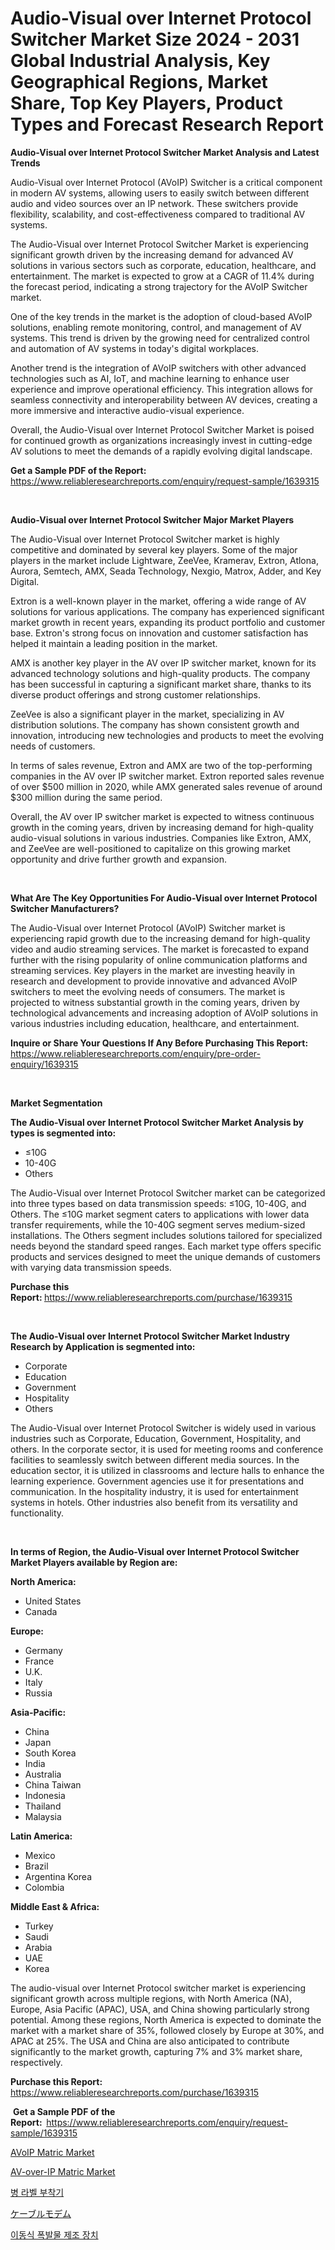 <p><h1>Audio-Visual over Internet Protocol Switcher Market Size 2024 - 2031 Global Industrial Analysis, Key Geographical Regions, Market Share, Top Key Players, Product Types and Forecast Research Report</h1></p><p><strong>Audio-Visual over Internet Protocol Switcher Market Analysis and Latest Trends</strong></p>
<p><p>Audio-Visual over Internet Protocol (AVoIP) Switcher is a critical component in modern AV systems, allowing users to easily switch between different audio and video sources over an IP network. These switchers provide flexibility, scalability, and cost-effectiveness compared to traditional AV systems.</p><p>The Audio-Visual over Internet Protocol Switcher Market is experiencing significant growth driven by the increasing demand for advanced AV solutions in various sectors such as corporate, education, healthcare, and entertainment. The market is expected to grow at a CAGR of 11.4% during the forecast period, indicating a strong trajectory for the AVoIP Switcher market.</p><p>One of the key trends in the market is the adoption of cloud-based AVoIP solutions, enabling remote monitoring, control, and management of AV systems. This trend is driven by the growing need for centralized control and automation of AV systems in today's digital workplaces.</p><p>Another trend is the integration of AVoIP switchers with other advanced technologies such as AI, IoT, and machine learning to enhance user experience and improve operational efficiency. This integration allows for seamless connectivity and interoperability between AV devices, creating a more immersive and interactive audio-visual experience.</p><p>Overall, the Audio-Visual over Internet Protocol Switcher Market is poised for continued growth as organizations increasingly invest in cutting-edge AV solutions to meet the demands of a rapidly evolving digital landscape.</p></p>
<p><strong>Get a Sample PDF of the Report:&nbsp;</strong> <a href="https://www.reliableresearchreports.com/enquiry/request-sample/1639315">https://www.reliableresearchreports.com/enquiry/request-sample/1639315</a></p>
<p>&nbsp;</p>
<p><strong>Audio-Visual over Internet Protocol Switcher Major Market Players</strong></p>
<p><p>The Audio-Visual over Internet Protocol Switcher market is highly competitive and dominated by several key players. Some of the major players in the market include Lightware, ZeeVee, Kramerav, Extron, Atlona, Aurora, Semtech, AMX, Seada Technology, Nexgio, Matrox, Adder, and Key Digital.</p><p>Extron is a well-known player in the market, offering a wide range of AV solutions for various applications. The company has experienced significant market growth in recent years, expanding its product portfolio and customer base. Extron's strong focus on innovation and customer satisfaction has helped it maintain a leading position in the market.</p><p>AMX is another key player in the AV over IP switcher market, known for its advanced technology solutions and high-quality products. The company has been successful in capturing a significant market share, thanks to its diverse product offerings and strong customer relationships.</p><p>ZeeVee is also a significant player in the market, specializing in AV distribution solutions. The company has shown consistent growth and innovation, introducing new technologies and products to meet the evolving needs of customers.</p><p>In terms of sales revenue, Extron and AMX are two of the top-performing companies in the AV over IP switcher market. Extron reported sales revenue of over $500 million in 2020, while AMX generated sales revenue of around $300 million during the same period.</p><p>Overall, the AV over IP switcher market is expected to witness continuous growth in the coming years, driven by increasing demand for high-quality audio-visual solutions in various industries. Companies like Extron, AMX, and ZeeVee are well-positioned to capitalize on this growing market opportunity and drive further growth and expansion.</p></p>
<p>&nbsp;</p>
<p><strong>What Are The Key Opportunities For Audio-Visual over Internet Protocol Switcher Manufacturers?</strong></p>
<p><p>The Audio-Visual over Internet Protocol (AVoIP) Switcher market is experiencing rapid growth due to the increasing demand for high-quality video and audio streaming services. The market is forecasted to expand further with the rising popularity of online communication platforms and streaming services. Key players in the market are investing heavily in research and development to provide innovative and advanced AVoIP switchers to meet the evolving needs of consumers. The market is projected to witness substantial growth in the coming years, driven by technological advancements and increasing adoption of AVoIP solutions in various industries including education, healthcare, and entertainment.</p></p>
<p><strong>Inquire or Share Your Questions If Any Before Purchasing This Report:</strong> <a href="https://www.reliableresearchreports.com/enquiry/pre-order-enquiry/1639315">https://www.reliableresearchreports.com/enquiry/pre-order-enquiry/1639315</a></p>
<p>&nbsp;</p>
<p><strong>Market Segmentation</strong></p>
<p><strong>The Audio-Visual over Internet Protocol Switcher Market Analysis by types is segmented into:</strong></p>
<p><ul><li>≤10G</li><li>10-40G</li><li>Others</li></ul></p>
<p><p>The Audio-Visual over Internet Protocol Switcher market can be categorized into three types based on data transmission speeds: ≤10G, 10-40G, and Others. The ≤10G market segment caters to applications with lower data transfer requirements, while the 10-40G segment serves medium-sized installations. The Others segment includes solutions tailored for specialized needs beyond the standard speed ranges. Each market type offers specific products and services designed to meet the unique demands of customers with varying data transmission speeds.</p></p>
<p><strong>Purchase this Report:&nbsp;</strong><a href="https://www.reliableresearchreports.com/purchase/1639315">https://www.reliableresearchreports.com/purchase/1639315</a></p>
<p>&nbsp;</p>
<p><strong>The Audio-Visual over Internet Protocol Switcher Market Industry Research by Application is segmented into:</strong></p>
<p><ul><li>Corporate</li><li>Education</li><li>Government</li><li>Hospitality</li><li>Others</li></ul></p>
<p><p>The Audio-Visual over Internet Protocol Switcher is widely used in various industries such as Corporate, Education, Government, Hospitality, and others. In the corporate sector, it is used for meeting rooms and conference facilities to seamlessly switch between different media sources. In the education sector, it is utilized in classrooms and lecture halls to enhance the learning experience. Government agencies use it for presentations and communication. In the hospitality industry, it is used for entertainment systems in hotels. Other industries also benefit from its versatility and functionality.</p></p>
<p>&nbsp;</p>
<p><strong>In terms of Region, the Audio-Visual over Internet Protocol Switcher Market Players available by Region are:</strong></p>
<p>
    <p> <strong> North America: </strong>
        <ul>
            <li>United States</li>
            <li>Canada</li>
        </ul>
        </p> 
    <p> <strong> Europe: </strong>
        <ul>
            <li>Germany</li>
            <li>France</li>
            <li>U.K.</li>
            <li>Italy</li>
            <li>Russia</li>
        </ul>
        </p> 
    <p> <strong> Asia-Pacific: </strong>
        <ul>
            <li>China</li>
            <li>Japan</li>
            <li>South Korea</li>
            <li>India</li>
            <li>Australia</li>
            <li>China Taiwan</li>
            <li>Indonesia</li>
            <li>Thailand</li>
            <li>Malaysia</li>
        </ul>
        </p> 
    <p> <strong> Latin America: </strong>
        <ul>
            <li>Mexico</li>
            <li>Brazil</li>
            <li>Argentina Korea</li>
            <li>Colombia</li>
        </ul>
        </p> 
    <p> <strong> Middle East & Africa: </strong>
        <ul>
            <li>Turkey</li>
            <li>Saudi</li>
            <li>Arabia</li>
            <li>UAE</li>
            <li>Korea</li>
        </ul>
    </p>
    </p>
<p><p>The audio-visual over Internet Protocol switcher market is experiencing significant growth across multiple regions, with North America (NA), Europe, Asia Pacific (APAC), USA, and China showing particularly strong potential. Among these regions, North America is expected to dominate the market with a market share of 35%, followed closely by Europe at 30%, and APAC at 25%. The USA and China are also anticipated to contribute significantly to the market growth, capturing 7% and 3% market share, respectively.</p></p>
<p><strong>Purchase this Report: </strong><a href="https://www.reliableresearchreports.com/purchase/1639315">https://www.reliableresearchreports.com/purchase/1639315</a></p>
<p>&nbsp;<strong>Get a Sample PDF of the Report:&nbsp;&nbsp;</strong><a href="https://www.reliableresearchreports.com/enquiry/request-sample/1639315">https://www.reliableresearchreports.com/enquiry/request-sample/1639315</a></p>
<p><strong></strong></p>
<p><p><a href="https://github.com/irfadac/Market-Research-Report-List-2/blob/main/avoip-matric-market.md">AVoIP Matric Market</a></p><p><a href="https://github.com/ashepherd82/Market-Research-Report-List-3/blob/main/av-over-ip-matric-market.md">AV-over-IP Matric Market</a></p><p><a href="https://github.com/lkwggful07722/Market-Research-Report-List-1/blob/main/684598311901.md">병 라벨 부착기</a></p><p><a href="https://github.com/ycmtqqhvk3273/Market-Research-Report-List-1/blob/main/637100212866.md">ケーブルモデム</a></p><p><a href="https://github.com/ZacharyScthmitt4465/Market-Research-Report-List-1/blob/main/958937111902.md">이동식 폭발물 제조 장치</a></p></p>